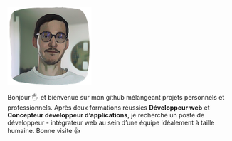 ![Cover](https://github.com/matthieugrandieres/matthieugrandieres/blob/main/mat_2.png)

Bonjour 🖐️ et bienvenue sur mon github mélangeant projets personnels et professionnels. 
Après deux formations réussies **Développeur web** et **Concepteur développeur d’applications**, je recherche un poste de développeur - intégrateur web au sein d’une équipe idéalement à taille humaine. 
Bonne visite 👍
